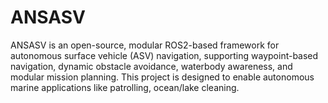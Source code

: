 # ANSASV
ANSASV is an open-source, modular ROS2-based framework for autonomous surface vehicle (ASV) navigation, supporting waypoint-based navigation, dynamic obstacle avoidance, waterbody awareness, and modular mission planning. This project is designed to enable autonomous marine applications like patrolling, ocean/lake cleaning.
